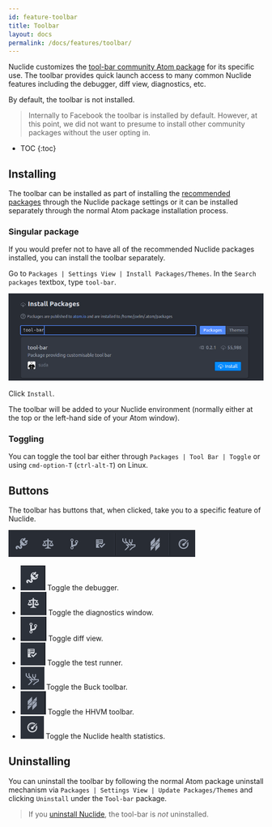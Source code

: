 ```yaml
---
id: feature-toolbar
title: Toolbar
layout: docs
permalink: /docs/features/toolbar/
---
```


Nuclide customizes the [tool-bar community Atom package](https://atom.io/packages/tool-bar) for its
specific use. The toolbar provides quick launch access to many common Nuclide features including
the debugger, diff view, diagnostics, etc.

By default, the toolbar is not installed.

> Internally to Facebook the toolbar is installed by default. However, at this point, we did not
> want to presume to install other community packages without the user opting in.

* TOC
{:toc}

## Installing

The toolbar can be installed as part of installing the
[recommended packages](/docs/editor/setup/#post-installation__recommended-packages) through the
Nuclide package settings or it can be installed separately through the normal Atom package
installation process.

### Singular package

If you would prefer not to have all of the recommended Nuclide packages installed, you can install
the toolbar separately.

Go to `Packages | Settings View | Install Packages/Themes`. In the `Search packages` textbox, type
`tool-bar`.

![](/static/images/docs/feature-toolbar-find-package.png)

Click `Install`.

The toolbar will be added to your Nuclide environment (normally either at the top or the left-hand
side of your Atom window).

### Toggling

You can toggle the tool bar either through `Packages | Tool Bar | Toggle` or using `cmd-option-T`
(`ctrl-alt-T`) on Linux.

## Buttons

The toolbar has buttons that, when clicked, take you to a specific feature of Nuclide.

![](/static/images/docs/feature-toolbar-buttons.png)

- ![](/static/images/docs/feature-toolbar-button-debugger.png) Toggle the debugger.
- ![](/static/images/docs/feature-toolbar-button-diagnostics.png) Toggle the diagnostics window.
- ![](/static/images/docs/feature-toolbar-button-diff-view.png) Toggle diff view.
- ![](/static/images/docs/feature-toolbar-button-test-runner.png) Toggle the test runner.
- ![](/static/images/docs/feature-toolbar-button-buck-toolbar.png) Toggle the Buck toolbar.
- ![](/static/images/docs/feature-toolbar-button-hhvm-toolbar.png) Toggle the HHVM toolbar.
- ![](/static/images/docs/feature-toolbar-button-nuclide-health.png) Toggle the Nuclide health statistics.

## Uninstalling

You can uninstall the toolbar by following the normal Atom package uninstall mechanism via
`Packages | Settings View | Update Packages/Themes` and clicking `Uninstall` under the `Tool-bar`
package.

> If you [uninstall Nuclide](/docs/editor/uninstall/), the tool-bar is *not* uninstalled.
